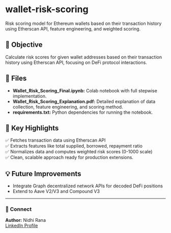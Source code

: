 # wallet-risk-scoring
Risk scoring model for Ethereum wallets based on their transaction history using Etherscan API, feature engineering, and weighted scoring.

## 📌 Objective

Calculate risk scores for given wallet addresses based on their transaction history using Etherscan API, focusing on DeFi protocol interactions.

## 📝 Files

- **Wallet_Risk_Scoring_Final.ipynb:** Colab notebook with full stepwise implementation.
- **Wallet_Risk_Scoring_Explanation.pdf:** Detailed explanation of data collection, feature engineering, and scoring method.
- **requirements.txt:** Python dependencies for running the notebook.

## 🚀 Key Highlights

✅ Fetches transaction data using Etherscan API  
✅ Extracts features like total supplied, borrowed, repayment ratio  
✅ Normalizes data and computes weighted risk scores (0-1000 scale)  
✅ Clean, scalable approach ready for production extensions.

## 💡 Future Improvements

- Integrate Graph decentralized network APIs for decoded DeFi positions
- Extend to Aave V2/V3 and Compound V3

---

### 🔗 **Connect**

**Author:** Nidhi Rana  
[LinkedIn Profile](https://www.linkedin.com/in/nidhi-rana-54b6471a6)

